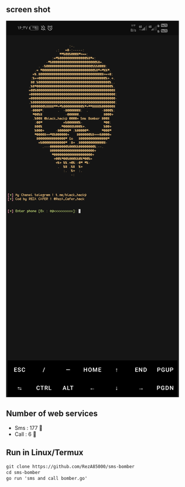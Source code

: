 ## screen shot
<img src="Screenshot_20231005_164740_com.termux.jpg">

## Number of web services 
- Sms : 177 🧨
- Call : 6 🧨

## Run in Linux/Termux
```
git clone https://github.com/RezA85000/sms-bomber
cd sms-bomber
go run 'sms and call bomber.go'
```

